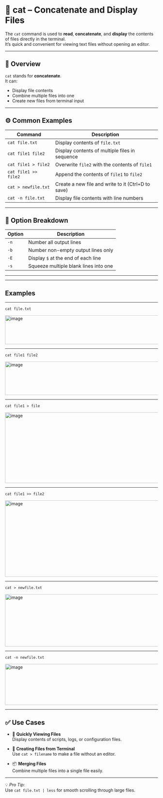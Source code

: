 # 📄 cat – Concatenate and Display Files

The `cat` command is used to **read**, **concatenate**, and **display** the contents of files directly in the terminal.  
It’s quick and convenient for viewing text files without opening an editor.

---

## 📌 Overview

`cat` stands for **concatenate**.  
It can:
- Display file contents
- Combine multiple files into one
- Create new files from terminal input

---

## ⚙️ Common Examples

| Command              | Description                                          |
|----------------------|------------------------------------------------------|
| `cat file.txt`       | Display contents of `file.txt`                        |
| `cat file1 file2`    | Display contents of multiple files in sequence        |
| `cat file1 > file2`  | Overwrite `file2` with the contents of `file1`         |
| `cat file1 >> file2` | Append the contents of `file1` to `file2`              |
| `cat > newfile.txt`  | Create a new file and write to it (Ctrl+D to save)     |
| `cat -n file.txt`    | Display file contents with line numbers                |

---

## 🧠 Option Breakdown

| Option | Description                            |
|--------|----------------------------------------|
| `-n`   | Number all output lines                |
| `-b`   | Number non-empty output lines only     |
| `-E`   | Display `$` at the end of each line    |
| `-s`   | Squeeze multiple blank lines into one  |

---
---
## Examples
---

```
cat file.txt
```
<img width="1038" height="95" alt="image" src="https://github.com/user-attachments/assets/ab840b60-662f-4cb3-9e11-a39e78f00d2f" />

---
```
cat file1 file2
```
<img width="1136" height="110" alt="image" src="https://github.com/user-attachments/assets/136671e7-c206-4f31-b56a-2837a29d124c" />

---
```
cat file1 > file
```
<img width="1306" height="232" alt="image" src="https://github.com/user-attachments/assets/63c16dd9-0b8e-41ea-89f4-fad104bc1cc2" />

---
```
cat file1 >> file2
```
<img width="1188" height="251" alt="image" src="https://github.com/user-attachments/assets/761ae00c-684a-4b8a-bf99-6d70ce778f06" />

---
```
cat > newfile.txt
```
<img width="1130" height="172" alt="image" src="https://github.com/user-attachments/assets/2630f330-a499-4385-9052-ab07dd660211" />

---
```
cat -n newfile.txt
```
<img width="1194" height="135" alt="image" src="https://github.com/user-attachments/assets/62f35804-0267-4d23-8256-c2ad581d0dcf" />

---

## ✅ Use Cases

- 📖 **Quickly Viewing Files**  
  Display contents of scripts, logs, or configuration files.

- 📝 **Creating Files from Terminal**  
  Use `cat > filename` to make a file without an editor.

- 📦 **Merging Files**  
  Combine multiple files into a single file easily.

---

💡 *Pro Tip:*  
Use `cat file.txt | less` for smooth scrolling through large files.
